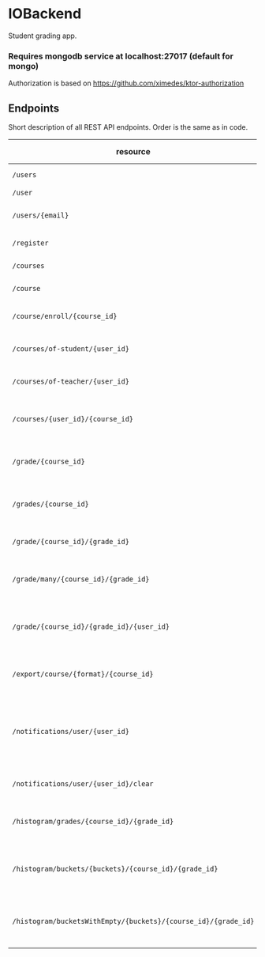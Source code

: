 # IOBackend

Student grading app.

### Requires mongodb service at localhost:27017 (default for mongo)

Authorization is based on https://github.com/ximedes/ktor-authorization

## Endpoints

Short description of all REST API endpoints. Order is the same as in code.

| resource                                                          | type         | roles                                  | description                                                 | object structure                                        |
|-------------------------------------------------------------------|--------------|----------------------------------------|-------------------------------------------------------------|---------------------------------------------------------|
| `/users`                                                          | get          | admin                                  | returns all users                                           | list of [user](/misc/exampleUser.json)                  |
| `/user`                                                           | post         | admin                                  | adds user                                                   | [user](/misc/exampleUser.json)                          |
| `/users/{email}`                                                  | get          | admin, matched by email                | gets user                                                   | [user](/misc/exampleUser.json)                          |
| `/register`                                                       | post         | no authentication                      | adds user                                                   | [user](/misc/exampleUser.json)                          |
| `/courses`                                                        | get          | any authenticated                      | returns all courses                                         | list of [course](/misc/exampleCourse.json)              |
| `/course`                                                         | post         | admin, teacher                         | adds course                                                 | [course](/misc/exampleCourse.json)                      |
| `/course/enroll/{course_id}`                                      | post         | admin, teacher, student                | adds student's id to list                                   | student's id (string)                                   |
| `/courses/of-student/{user_id}`                                   | get          | admin, teacher, matched by id          | returns courses of a student                                 | list of:  [course](/misc/exampleCourse.json)            |
| `/courses/of-teacher/{user_id}`                                   | get          | admin, teacher, matched by id          | returns courses of a teacher                                 | list of:  [course](/misc/exampleCourse.json)            |
| `/courses/{user_id}/{course_id}`                                  | get          | admin, teacher, matched by user_id     | returns course                                               | [course](/misc/exampleCourse.json)                      |
| `/grade/{course_id}`                                              | post         | admin, teacher                         | adds new grade to grade model                               | [grade](/misc/exampleGrade.json)                        |
| `/grades/{course_id}`                                             | post         | admin, teacher                         | adds new grades to grade model                               | list of: [grade](/misc/exampleGrade.json)               |
| `/grade/{course_id}/{grade_id}`                                   | post, delete | admin, teacher                         | updates or deletes grade                                     | [grade](/misc/exampleGrade.json)                        |
| `/grade/many/{course_id}/{grade_id}`                              | post         | admin, teacher                         | updates mutiple students' grades                             | map from [user_id](/misc/exampleUser.json) to int       |
| `/grade/{course_id}/{grade_id}/{user_id}`                         | post         | admin, teacher                         | updates student's grade, creates a notification            | int                                                     |
| `/export/course/{format}/{course_id}`                             | get          | admin, teacher                         | exports data to csv or xls format                           | binary content of a file                                |
| `/notifications/user/{user_id}`                                   | get          | admin, matched by id                   | returns notifications of a student, sorted oldest to newest | list of: [notification](/misc/exampleNotification.json) |
| `/notifications/user/{user_id}/clear`                             | post         | admin, matched by id                   | clears notifications of a student                           | ---                                                     |
| `/histogram/grades/{course_id}/{grade_id}`                        | get          | admin, teacher, student, matched by id | returns sorted list of points                               | list of integers                                        |
| `/histogram/buckets/{buckets}/{course_id}/{grade_id}`             | get          | admin, teacher, student, matched by id | returns list of buckets of approx. length of {buckets}     | list of [bucket](/misc/exampleBucket.json)              |
| `/histogram/bucketsWithEmpty/{buckets}/{course_id}/{grade_id}`    | get          | admin, teacher, student, matched by id | same as above, but includes empty buckets                 | list of [bucket](/misc/exampleBucket.json)              |

